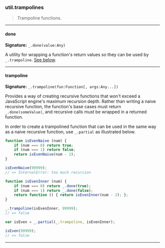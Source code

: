 ### util.trampolines

> Trampoline functions.

--------------------------------------------------------------------------------

#### done

**Signature:** `_.done(value:Any)`

A utility for wrapping a function's return values so they can be used by
`_.trampoline`. [See below](#trampoline).

--------------------------------------------------------------------------------

#### trampoline

**Signature:** `_.trampoline(fun:Function[, args:Any...])`

Provides a way of creating recursive functions that won't exceed a JavaScript
engine's maximum recursion depth. Rather than writing a naive recursive
function, the function's base cases must return `_.done(someValue)`, and
recursive calls must be wrapped in a returned function.

In order to create a trampolined function that can be used in the same way as
a naive recursive function, use `_.partial` as illustrated below.

```javascript
function isEvenNaive (num) {
    if (num === 0) return true;
    if (num === 1) return false;
    return isEvenNaive(num - 2);
}

isEvenNaive(99999);
// => InternalError: too much recursion

function isEvenInner (num) {
    if (num === 0) return _.done(true);
    if (num === 1) return _.done(false);
    return function () { return isEvenInner(num - 2); };
}

_.trampoline(isEvenInner, 99999);
// => false

var isEven = _.partial(_.trampoline, isEvenInner);

isEven(99999);
// => false
```

--------------------------------------------------------------------------------
